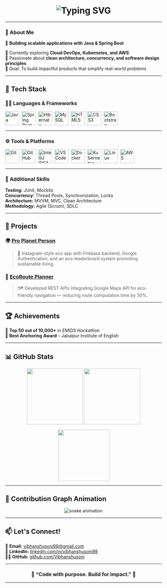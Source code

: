 <!-- ===================================================== -->
<!-- 🌟 VIBHANSHU SONI - GITHUB PROFILE README -->
<!-- ===================================================== -->

<h1 align="center">
  <img src="https://readme-typing-svg.herokuapp.com?font=Fira+Code&size=26&pause=1000&color=00FFAA&center=true&vCenter=true&width=600&lines=Hey+there!+👋+I'm+Vibhanshu+Soni!;Java+%26+Spring+Boot+Developer;Clean+Architecture+%7C+Cloud+%7C+DevOps+Enthusiast" alt="Typing SVG" />
</h1>

---

### 🌟 About Me  

🚀 **Building scalable applications with Java & Spring Boot**  

🌱 Currently exploring **Cloud DevOps, Kubernetes, and AWS**  
🧠 Passionate about **clean architecture, concurrency, and software design principles**  
🎯 Goal: To build impactful products that simplify real-world problems  

---

## 🧰 Tech Stack  

### 🧑‍💻 Languages & Frameworks  
<p align="left">
  <img src="https://cdn.jsdelivr.net/gh/devicons/devicon/icons/java/java-original.svg" title="Java" alt="Java" width="45" height="45"/>&nbsp;
  <img src="https://cdn.jsdelivr.net/gh/devicons/devicon/icons/spring/spring-original.svg" title="Spring Boot" alt="Spring Boot" width="45" height="45"/>&nbsp;
  <img src="https://cdn.jsdelivr.net/gh/devicons/devicon/icons/hibernate/hibernate-original.svg" title="Hibernate" alt="Hibernate" width="45" height="45"/>&nbsp;
  <img src="https://cdn.jsdelivr.net/gh/devicons/devicon/icons/mysql/mysql-original.svg" title="MySQL" alt="MySQL" width="45" height="45"/>&nbsp;
  <img src="https://cdn.jsdelivr.net/gh/devicons/devicon/icons/html5/html5-original.svg" title="HTML5" alt="HTML5" width="45" height="45"/>&nbsp;
  <img src="https://cdn.jsdelivr.net/gh/devicons/devicon/icons/css3/css3-original.svg" title="CSS3" alt="CSS3" width="45" height="45"/>&nbsp;
  <img src="https://cdn.jsdelivr.net/gh/devicons/devicon/icons/bootstrap/bootstrap-original.svg" title="Bootstrap" alt="Bootstrap" width="45" height="45"/>&nbsp;
</p>

---

### ⚙️ Tools & Platforms  
<p align="left">
  <img src="https://cdn.jsdelivr.net/gh/devicons/devicon/icons/git/git-original.svg" title="Git" alt="Git" width="45" height="45"/>&nbsp;
  <img src="https://cdn.jsdelivr.net/gh/devicons/devicon/icons/github/github-original.svg" title="GitHub" alt="GitHub" width="45" height="45"/>&nbsp;
  <img src="https://cdn.jsdelivr.net/gh/devicons/devicon/icons/intellij/intellij-original.svg" title="IntelliJ IDEA" alt="IntelliJ IDEA" width="45" height="45"/>&nbsp;
  <img src="https://cdn.jsdelivr.net/gh/devicons/devicon/icons/vscode/vscode-original.svg" title="VS Code" alt="VS Code" width="45" height="45"/>&nbsp;
  <img src="https://cdn.jsdelivr.net/gh/devicons/devicon/icons/docker/docker-original.svg" title="Docker" alt="Docker" width="45" height="45"/>&nbsp;
  <img src="https://cdn.jsdelivr.net/gh/devicons/devicon/icons/kubernetes/kubernetes-plain.svg" title="Kubernetes" alt="Kubernetes" width="45" height="45"/>&nbsp;
  <img src="https://cdn.jsdelivr.net/gh/devicons/devicon/icons/linux/linux-original.svg" title="Linux" alt="Linux" width="45" height="45"/>&nbsp;
  <img src="https://cdn.jsdelivr.net/gh/devicons/devicon/icons/amazonwebservices/amazonwebservices-original.svg" title="AWS" alt="AWS" width="45" height="45"/>&nbsp;
</p>

---

### 🧩 Additional Skills  
**Testing:** JUnit, Mockito  
**Concurrency:** Thread Pools, Synchronization, Locks  
**Architecture:** MVVM, MVC, Clean Architecture  
**Methodology:** Agile (Scrum), SDLC  

---

## 💼 Projects  

### 🌍 [Pro Planet Person](https://github.com/Vibhanshusoni/ProPlanetPerson)
> 🌱 Instagram-style eco app with Firebase backend, Google Authentication, and an eco-leaderboard system promoting sustainable living.

### 🚗 [EcoRoute Planner](https://github.com/Vibhanshusoni/EcoRoutePlannerBackend)
> 🗺️ Developed REST APIs integrating Google Maps API for eco-friendly navigation — reducing route computation time by 30%.

---

## 🏆 Achievements  
🏅 **Top 50 out of 10,000+** in *EMIDS Hackathon*  
🎤 **Best Anchoring Award** – Jabalpur Institute of English  

---

## 📊 GitHub Stats  

<p align="center">
  <img src="https://github-readme-stats.vercel.app/api?username=Vibhanshusoni&show_icons=true&theme=tokyonight" height="180em" />
  <img src="https://github-readme-streak-stats.herokuapp.com/?user=Vibhanshusoni&theme=tokyonight" height="180em" />
</p>

<p align="center">
  <img src="https://github-readme-stats.vercel.app/api/top-langs/?username=Vibhanshusoni&layout=compact&theme=tokyonight" height="165em" />
</p>

---

## 🐍 Contribution Graph Animation  
<p align="center">
  <img src="https://raw.githubusercontent.com/Vibhanshusoni/Vibhanshusoni/output/github-contribution-grid-snake.svg" alt="snake animation" />
</p>

---

## 📫 Let's Connect!  
📧 **Email:** [vibhanshusoni98@gmail.com](mailto:vibhanshusoni98@gmail.com)  
💼 **LinkedIn:** [linkedin.com/in/vibhanshusoni98](https://www.linkedin.com/in/vibhanshusoni98/)  
🧑‍💻 **GitHub:** [github.com/Vibhanshusoni](https://github.com/Vibhanshusoni)

---

<h3 align="center">💬 “Code with purpose. Build for impact.” 💬</h3>

---
